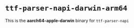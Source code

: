 # `ttf-parser-napi-darwin-arm64`

This is the **aarch64-apple-darwin** binary for `ttf-parser-napi`
